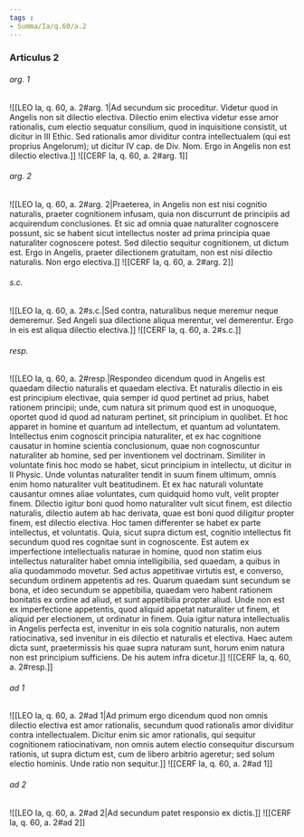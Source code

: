 ```yaml
---
tags : 
- Summa/Ia/q.60/a.2
---
```


### Articulus 2

###### arg. 1
![[LEO Ia, q. 60, a. 2#arg. 1|Ad secundum sic proceditur. Videtur quod in Angelis non sit dilectio electiva. Dilectio enim electiva videtur esse amor rationalis, cum electio sequatur consilium, quod in inquisitione consistit, ut dicitur in III Ethic. Sed rationalis amor dividitur contra intellectualem (qui est proprius Angelorum); ut dicitur IV cap. de Div. Nom. Ergo in Angelis non est dilectio electiva.]]
![[CERF Ia, q. 60, a. 2#arg. 1]]

###### arg. 2
![[LEO Ia, q. 60, a. 2#arg. 2|Praeterea, in Angelis non est nisi cognitio naturalis, praeter cognitionem infusam, quia non discurrunt de principiis ad acquirendum conclusiones. Et sic ad omnia quae naturaliter cognoscere possunt, sic se habent sicut intellectus noster ad prima principia quae naturaliter cognoscere potest. Sed dilectio sequitur cognitionem, ut dictum est. Ergo in Angelis, praeter dilectionem gratuitam, non est nisi dilectio naturalis. Non ergo electiva.]]
![[CERF Ia, q. 60, a. 2#arg. 2]]

###### s.c.
![[LEO Ia, q. 60, a. 2#s.c.|Sed contra, naturalibus neque meremur neque demeremur. Sed Angeli sua dilectione aliqua merentur, vel demerentur. Ergo in eis est aliqua dilectio electiva.]]
![[CERF Ia, q. 60, a. 2#s.c.]]

###### resp.
![[LEO Ia, q. 60, a. 2#resp.|Respondeo dicendum quod in Angelis est quaedam dilectio naturalis et quaedam electiva. Et naturalis dilectio in eis est principium electivae, quia semper id quod pertinet ad prius, habet rationem principii; unde, cum natura sit primum quod est in unoquoque, oportet quod id quod ad naturam pertinet, sit principium in quolibet. Et hoc apparet in homine et quantum ad intellectum, et quantum ad voluntatem. Intellectus enim cognoscit principia naturaliter, et ex hac cognitione causatur in homine scientia conclusionum, quae non cognoscuntur naturaliter ab homine, sed per inventionem vel doctrinam. Similiter in voluntate finis hoc modo se habet, sicut principium in intellectu, ut dicitur in II Physic. Unde voluntas naturaliter tendit in suum finem ultimum, omnis enim homo naturaliter vult beatitudinem. Et ex hac naturali voluntate causantur omnes aliae voluntates, cum quidquid homo vult, velit propter finem. Dilectio igitur boni quod homo naturaliter vult sicut finem, est dilectio naturalis, dilectio autem ab hac derivata, quae est boni quod diligitur propter finem, est dilectio electiva. Hoc tamen differenter se habet ex parte intellectus, et voluntatis. Quia, sicut supra dictum est, cognitio intellectus fit secundum quod res cognitae sunt in cognoscente. Est autem ex imperfectione intellectualis naturae in homine, quod non statim eius intellectus naturaliter habet omnia intelligibilia, sed quaedam, a quibus in alia quodammodo movetur. Sed actus appetitivae virtutis est, e converso, secundum ordinem appetentis ad res. Quarum quaedam sunt secundum se bona, et ideo secundum se appetibilia, quaedam vero habent rationem bonitatis ex ordine ad aliud, et sunt appetibilia propter aliud. Unde non est ex imperfectione appetentis, quod aliquid appetat naturaliter ut finem, et aliquid per electionem, ut ordinatur in finem. Quia igitur natura intellectualis in Angelis perfecta est, invenitur in eis sola cognitio naturalis, non autem ratiocinativa, sed invenitur in eis dilectio et naturalis et electiva. Haec autem dicta sunt, praetermissis his quae supra naturam sunt, horum enim natura non est principium sufficiens. De his autem infra dicetur.]]
![[CERF Ia, q. 60, a. 2#resp.]]

###### ad 1
![[LEO Ia, q. 60, a. 2#ad 1|Ad primum ergo dicendum quod non omnis dilectio electiva est amor rationalis, secundum quod rationalis amor dividitur contra intellectualem. Dicitur enim sic amor rationalis, qui sequitur cognitionem ratiocinativam, non omnis autem electio consequitur discursum rationis, ut supra dictum est, cum de libero arbitrio ageretur; sed solum electio hominis. Unde ratio non sequitur.]]
![[CERF Ia, q. 60, a. 2#ad 1]]

###### ad 2
![[LEO Ia, q. 60, a. 2#ad 2|Ad secundum patet responsio ex dictis.]]
![[CERF Ia, q. 60, a. 2#ad 2]]

